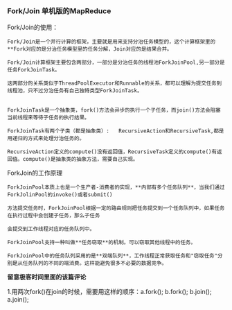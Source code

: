 ### Fork/Join 单机版的MapReduce

Fork/Join的使用：
    
    Fork/Join是一个并行计算的框架，主要就是用来支持分治任务模型的，这个计算框架里的**Fork对应的是分治任务模型里的任务分解，Join对应的是结果合并。
    
    Fork/Join计算框架主要包含两部分，一部分是分治任务的线程池ForkJoinPool,另一部分是任务ForkJoinTask。
    
    这两部分的关系类似于ThreadPoolExecutor和Runnable的关系，都可以理解为提交任务到线程池，只不过分治任务有自己独特类型ForkJoinTask。


    ForkJoinTask是一个抽象类，fork()方法会异步的执行一个子任务，而join()方法会阻塞当前线程来等待子任务的执行结果。
    
    ForkJoinTask有两个子类（都是抽象类）:   RecursiveAction和RecursiveTask,都是用递归的方式来处理分治任务的。
    
    RecursiveAction定义的compute()没有返回值，RecursiveTask定义的compute()有返回值。compute()是抽象类的抽象方法，需要自己实现。
    

ForkJoin的工作原理

    ForkJoinPool本质上也是一个生产者-消费者的实现，**内部有多个任务队列**，当我们通过ForkJolinPool的invoke()或者submit()
    
    方法提交任务时，ForkJoinPool根据一定的路由规则把任务提交到一个任务队列中，如果任务在执行过程中会创建子任务，那么子任务
    
    会提交到工作线程对应的任务队列中。
    
    ForkJoinPool支持一种叫做**任务窃取**的机制。可以窃取其他线程中的任务。
    
    ForkJoinPool中的任务队列采用的是**双端队列**，工作线程正常获取任务和"窃取任务"分别是从任务队列的不同的端消费。这样能避免很多不必要的数据竞争。
    
    
    

**留意极客时间里面的该篇评论**

1.用两次fork()在join的时候，需要用这样的顺序：a.fork(); b.fork(); b.join(); a.join();























    